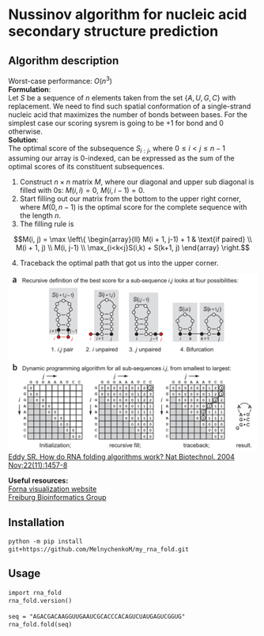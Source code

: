 # Nussinov algorithm for nucleic acid secondary structure prediction
## Algorithm description
Worst-case performance: $O(n^3)$ \
**Formulation**: \
Let $S$ be a sequence of $n$ elements taken from the set $\{A, U, G, C\}$ with replacement. We need to find such spatial conformation of a single-strand nucleic acid that maximizes the number of bonds between bases. For the simplest case our scoring sysrem is going to be +1 for bond and 0 otherwise. \
**Solution**: \
The optimal score of the subsequence $S_{i:j}$, where $0 \leq i < j \leq n - 1$ assuming our array is 0-indexed, can be expressed as the sum of the optimal scores of its constituent subsequences.
1) Construct $n \times n$ matrix $M$, where our diagonal and upper sub diagonal is filled with 0s:
$M(i, i) = 0$, $M(i, i-1) = 0$.
2) Start filling out our matrix from the bottom to the upper right corner, where $M(0, n-1)$ is the optimal score for the complete sequence with the length $n$.
3) The filling rule is
```math
M(i, j) = \max \left\{
\begin{array}{ll}
M(i + 1, j-1) + 1 & \text{if paired} \\
M(i + 1, j) \\
M(i, j-1) \\ 
\max_{i<k<j}S(i,k) + S(k+1, j)
\end{array}
\right.
```

4) Traceback the optimal path that got us into the upper corner.

![](img/nussinov_algorithm.png)
[Eddy SR. How do RNA folding algorithms work? Nat Biotechnol. 2004 Nov;22(11):1457-8](https://www.molgen.mpg.de/3710236/eddy2004.pdf)

**Useful resources:** \
[Forna visualization website](http://rna.tbi.univie.ac.at/forna/) \
[Freiburg Bioinformatics Group](https://rna.informatik.uni-freiburg.de/Teaching/index.jsp?toolName=Nussinov)
## Installation
```
python -m pip install git+https://github.com/MelnychenkoM/my_rna_fold.git
```
## Usage
```
import rna_fold
rna_fold.version()

seq = "AGACGACAAGGUUGAAUCGCACCCACAGUCUAUGAGUCGGUG"
rna_fold.fold(seq)
```

